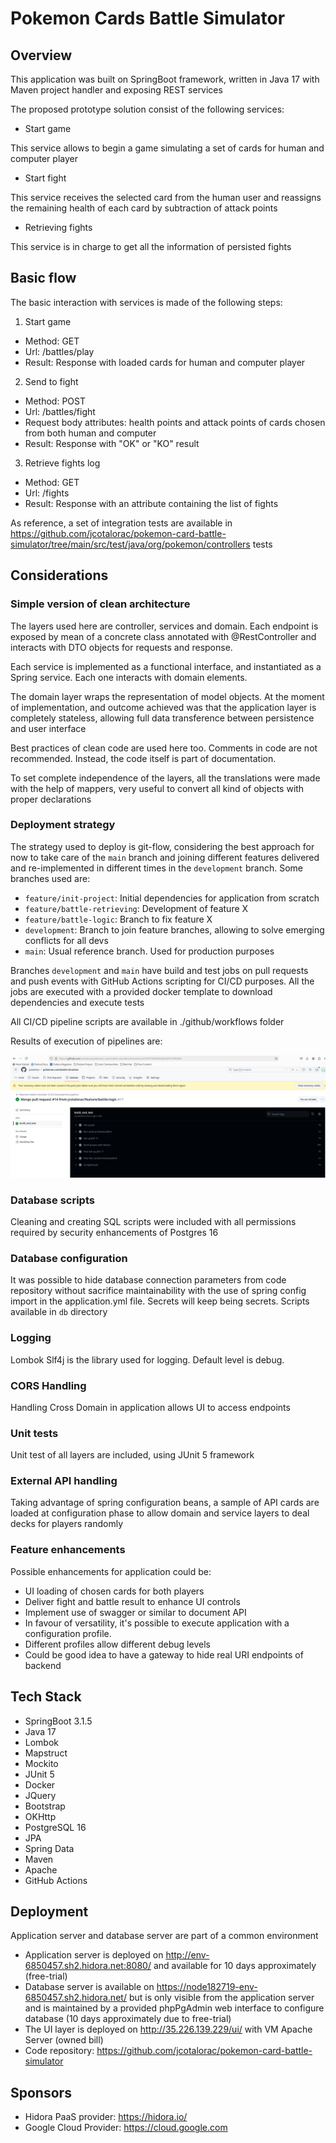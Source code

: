 # Pokemon Cards Battle Simulator

## Overview

This application was built on SpringBoot framework, written in Java 17 with Maven project handler and exposing REST services

The proposed prototype solution consist of the following services:

- Start game

This service allows to begin a game simulating a set of cards for human and computer player

- Start fight

This service receives the selected card from the human user and reassigns the remaining health of each card by subtraction of attack points

- Retrieving fights

This service is in charge to get all the information of persisted fights


## Basic flow

The basic interaction with services is made of the following steps:

1. Start game

- Method: GET
- Url: /battles/play
- Result: Response with loaded cards for human and computer player

2. Send to fight

- Method: POST
- Url: /battles/fight
- Request body attributes: health points and attack points of cards chosen from both human and computer
- Result: Response with "OK" or "KO" result

3. Retrieve fights log

- Method: GET
- Url: /fights
- Result: Response with an attribute containing the list of fights

As reference, a set of integration tests are available in https://github.com/jcotalorac/pokemon-card-battle-simulator/tree/main/src/test/java/org/pokemon/controllers tests

## Considerations

### Simple version of clean architecture

The layers used here are controller, services and domain. Each endpoint is exposed by mean of a concrete class annotated with @RestController and interacts with DTO objects for requests and response.

Each service is implemented as a functional interface, and instantiated as a Spring service. Each one interacts with domain elements.

The domain layer wraps the representation of model objects. At the moment of implementation, and outcome achieved was that the application layer is completely stateless, allowing full data transference between persistence and user interface

Best practices of clean code are used here too. Comments in code are not recommended. Instead, the code itself is part of documentation.

To set complete independence of the layers, all the translations were made with the help of mappers, very useful to convert all kind of objects with proper declarations

### Deployment strategy

The strategy used to deploy is git-flow, considering the best approach for now to take care of the `main` branch and joining different features delivered and re-implemented in different times in the `development` branch. Some branches used are:

- `feature/init-project`: Initial dependencies for application from scratch
- `feature/battle-retrieving`: Development of feature X
- `feature/battle-logic`: Branch to fix feature X
- `development`: Branch to join feature branches, allowing to solve emerging conflicts for all devs
- `main`: Usual reference branch. Used for production purposes

Branches `development` and `main` have build and test jobs on pull requests and push events with GitHub Actions scripting for CI/CD purposes. All the jobs are executed with a provided docker template to download dependencies and execute tests 

All CI/CD pipeline scripts are available in ./github/workflows folder

Results of execution of pipelines are:

![Screen capture of actions](/documentation/img/actions.png "Actions")

### Database scripts

Cleaning and creating SQL scripts were included with all permissions required by security enhancements of Postgres 16

### Database configuration

It was possible to hide database connection parameters from code repository without sacrifice maintainability with the use of spring config import in the application.yml file. Secrets will keep being secrets. Scripts available in `db` directory

### Logging

Lombok Slf4j is the library used for logging. Default level is debug.

### CORS Handling

Handling Cross Domain in application allows UI to access endpoints

### Unit tests

Unit test of all layers are included, using JUnit 5 framework

### External API handling

Taking advantage of spring configuration beans, a sample of API cards are loaded at configuration phase to allow domain and service layers to deal decks for players randomly

### Feature enhancements

Possible enhancements for application could be:

- UI loading of chosen cards for both players
- Deliver fight and battle result to enhance UI controls
- Implement use of swagger or similar to document API
- In favour of versatility, it's possible to execute application with a configuration profile.
- Different profiles allow different debug levels
- Could be good idea to have a gateway to hide real URI endpoints of backend

## Tech Stack

- SpringBoot 3.1.5
- Java 17
- Lombok
- Mapstruct
- Mockito
- JUnit 5
- Docker
- JQuery
- Bootstrap
- OKHttp
- PostgreSQL 16
- JPA
- Spring Data
- Maven
- Apache
- GitHub Actions

## Deployment

Application server and database server are part of a common environment

- Application server is deployed on http://env-6850457.sh2.hidora.net:8080/ and available for 10 days approximately (free-trial)
- Database server is available on https://node182719-env-6850457.sh2.hidora.net/ but is only visible from the application server and is maintained by a provided phpPgAdmin web interface to configure database (10 days approximately due to free-trial)
- The UI layer is deployed on http://35.226.139.229/ui/ with VM Apache Server (owned bill)
- Code repository: https://github.com/jcotalorac/pokemon-card-battle-simulator

## Sponsors

- Hidora PaaS provider: https://hidora.io/
- Google Cloud Provider: https://cloud.google.com 
